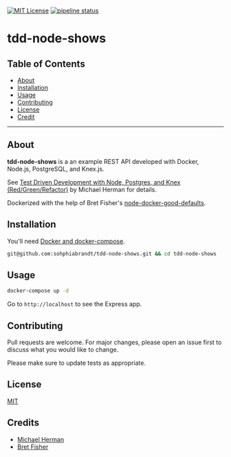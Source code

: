 [![MIT License][license-shield]][license-url]
[![pipeline status][pipeline-shield]][pipeline-url]

# tdd-node-shows

## Table of Contents

- [About](#about)
- [Installation](#installation)
- [Usage](#usage)
- [Contributing](#contributing)
- [License](#license)
- [Credit](#credit)

---

## About

**tdd-node-shows** is a an example REST API developed with Docker, Node.js, PostgreSQL, and Knex.js.

See [Test Driven Development with Node, Postgres, and Knex (Red/Green/Refactor)][mherman] by Michael Herman for details.

Dockerized with the help of Bret Fisher's [node-docker-good-defaults][nodedockerdefaults].

## Installation

You'll need [Docker and docker-compose][dc].

```bash
git@github.com:sohphiabrandt/tdd-node-shows.git && cd tdd-node-shows
```

## Usage

```bash
docker-compose up -d
```

Go to `http://localhost` to see the Express app.

## Contributing

Pull requests are welcome. For major changes, please open an issue first to discuss what you would like to change.

Please make sure to update tests as appropriate.

## License

[MIT](LICENSE)

## Credits

- [Michael Herman][mherman]
- [Bret Fisher][nodedockerdefaults]

[dc]: https://docs.docker.com/compose/
[mherman]: https://mherman.org/blog/test-driven-development-with-node/
[nodedockerdefaults]: https://github.com/BretFisher/node-docker-good-defaults
[license-shield]: https://img.shields.io/github/license/sophiabrandt/tdd-node-shows.svg?style=flat-square
[license-url]: https://github.com/sophiabrandt/tdd-node-shows/blob/master/LICENSE
[pipeline-shield]: https://gitlab.com/sophiabrandt/tdd-node-shows/badges/master/pipeline.svg?style=flat-square
[pipeline-url]: https://gitlab.com/sophiabrandt/tdd-node-shows/-/commits/master
